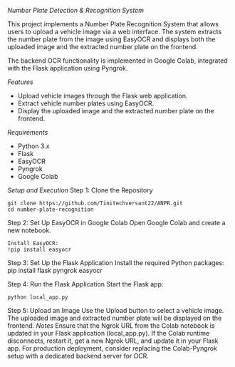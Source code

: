 *Number Plate Detection & Recognition System*

This project implements a Number Plate Recognition System that allows users to upload a vehicle image via a web interface. The system extracts the number plate from the image using EasyOCR and displays both the uploaded image and the extracted number plate on the frontend.

The backend OCR functionality is implemented in Google Colab, integrated with the Flask application using Pyngrok.

*Features*
   - Upload vehicle images through the Flask web application.
   - Extract vehicle number plates using EasyOCR.
   - Display the uploaded image and the extracted number plate on the frontend.
   

*Requirements*

- Python 3.x
- Flask
- EasyOCR
- Pyngrok
- Google Colab

*Setup and Execution*
Step 1: Clone the Repository

    git clone https://github.com/Tinitechversant22/ANPR.git
    cd number-plate-recognition

Step 2: Set Up EasyOCR in Google Colab
    Open Google Colab and create a new notebook.

    Install EasyOCR:
    !pip install easyocr

Step 3: Set Up the Flask Application
    Install the required Python packages:
    pip install flask pyngrok easyocr

Step 4: Run the Flask Application
    Start the Flask app:

    python local_app.py

Step 5: Upload an Image
    Use the Upload button to select a vehicle image.
    The uploaded image and extracted number plate will be displayed on the frontend.
    *Notes*
    Ensure that the Ngrok URL from the Colab notebook is updated in your Flask application (local_app.py).
    If the Colab runtime disconnects, restart it, get a new Ngrok URL, and update it in your Flask app.
    For production deployment, consider replacing the Colab-Pyngrok setup with a dedicated backend server for OCR.

